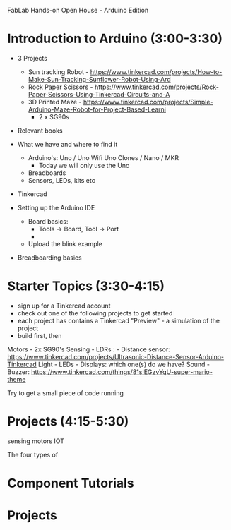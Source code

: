 FabLab Hands-on Open House - Arduino Edition

# Introduction to Arduino (3:00-3:30)

- 3 Projects
	- Sun tracking Robot - https://www.tinkercad.com/projects/How-to-Make-Sun-Tracking-Sunflower-Robot-Using-Ard
	- Rock Paper Scissors - https://www.tinkercad.com/projects/Rock-Paper-Scissors-Using-Tinkercad-Circuits-and-A
	- 3D Printed Maze - https://www.tinkercad.com/projects/Simple-Arduino-Maze-Robot-for-Project-Based-Learni
		- 2 x SG90s
- Relevant books
- What we have and where to find it
	- Arduino's: Uno / Uno Wifi Uno Clones / Nano / MKR
		- Today we will only use the Uno
	- Breadboards
	- Sensors, LEDs, kits etc
- Tinkercad

- Setting up the Arduino IDE
	- Board basics:
		- Tools -> Board, Tool -> Port
		- 
	- Upload the blink example
- Breadboarding basics

# Starter Topics (3:30-4:15)

- sign up for a Tinkercad account
- check out one of the following projects to get started
- each project has contains a Tinkercad "Preview" - a simulation of the project
- build first, then

Motors
	- 2x SG90's
Sensing
	- LDRs : 
	- Distance sensor: https://www.tinkercad.com/projects/Ultrasonic-Distance-Sensor-Arduino-Tinkercad
Light
	- LEDs
	- Displays: which one(s) do we have?
Sound
	- Buzzer: https://www.tinkercad.com/things/81sIEGzvYqU-super-mario-theme

Try to get a small piece of code running

# Projects (4:15-5:30)

sensing
motors
IOT

The four types of 


# Component Tutorials

# Projects

